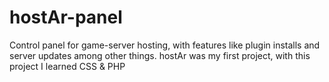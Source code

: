 # hostAr-panel
Control panel for game-server hosting, with features like plugin installs and server updates among other things.
hostAr was my first project, with this project I learned CSS & PHP
